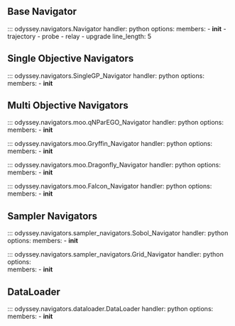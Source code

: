 ## **Base Navigator**

::: odyssey.navigators.Navigator
    handler: python
    options:
        members:
            - __init__
            - trajectory
            - probe
            - relay
            - upgrade
        line_length: 5


## **Single Objective Navigators**

::: odyssey.navigators.SingleGP_Navigator
    handler: python
    options:
        members:
            - __init__

## **Multi Objective Navigators**
::: odyssey.navigators.moo.qNParEGO_Navigator
    handler: python
    options:
        members:
            - __init__

::: odyssey.navigators.moo.Gryffin_Navigator
    handler: python
    options:
        members:
            - __init__


::: odyssey.navigators.moo.Dragonfly_Navigator
    handler: python
    options:
        members:
            - __init__


::: odyssey.navigators.moo.Falcon_Navigator
    handler: python
    options:
        members:
            - __init__

## **Sampler Navigators**
::: odyssey.navigators.sampler_navigators.Sobol_Navigator
    handler: python
    options:
        members:
            - __init__

::: odyssey.navigators.sampler_navigators.Grid_Navigator
    handler: python
    options:    
        members:
            - __init__

## **DataLoader**
::: odyssey.navigators.dataloader.DataLoader
    handler: python
    options:
        members:
            - __init__



                
